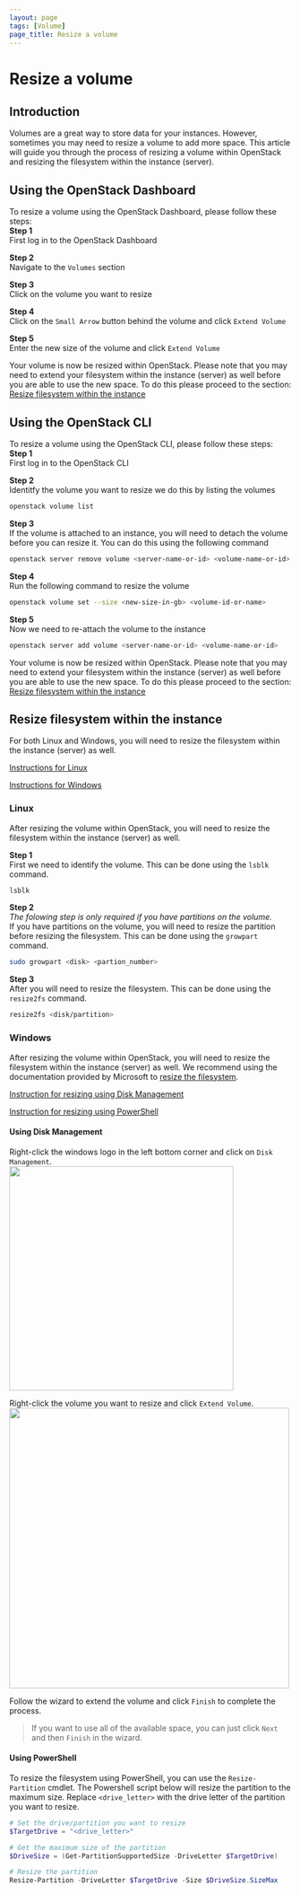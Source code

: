 ```yaml
---
layout: page
tags: [Volume]
page_title: Resize a volume
---
```


# Resize a volume

## Introduction
Volumes are a great way to store data for your instances. However, sometimes
you may need to resize a volume to add more space. This article will guide you
through the process of resizing a volume within OpenStack and resizing the
filesystem within the instance (server).

## Using the OpenStack Dashboard
To resize a volume using the OpenStack Dashboard, please follow these steps:  
**Step 1**  
First log in to the OpenStack Dashboard

**Step 2**  
Navigate to the `Volumes` section

**Step 3**  
Click on the volume you want to resize

**Step 4**  
Click on the `Small Arrow` button behind the volume and click `Extend Volume`

**Step 5**  
Enter the new size of the volume and click `Extend Volume`

Your volume is now be resized within OpenStack. Please note that you may need
to extend your filesystem within the instance (server) as well before you are
able to use the new space. To do this please proceed to the section: 
[Resize filesystem within the instance](#resize-filesystem-within-the-instance)

## Using the OpenStack CLI
To resize a volume using the OpenStack CLI, please follow these steps:
**Step 1**  
First log in to the OpenStack CLI

**Step 2**  
Identitfy the volume you want to resize we do this by listing the volumes
```bash
openstack volume list
```

**Step 3**  
If the volume is attached to an instance, you will need to detach the volume
before you can resize it. You can do this using the following command
```bash
openstack server remove volume <server-name-or-id> <volume-name-or-id>
```
**Step 4**  
Run the following command to resize the volume
```bash
openstack volume set --size <new-size-in-gb> <volume-id-or-name>
```
**Step 5**  
Now we need to re-attach the volume to the instance
```bash
openstack server add volume <server-name-or-id> <volume-name-or-id>
```

Your volume is now be resized within OpenStack. Please note that you may need
to extend your filesystem within the instance (server) as well before you are
able to use the new space. To do this please proceed to the section: 
[Resize filesystem within the instance](#resize-filesystem-within-the-instance)


## Resize filesystem within the instance

For both Linux and Windows, you will need to resize the filesystem within the
instance (server) as well.

[Instructions for Linux](#linux)

[Instructions for Windows](#windows)

### Linux
After resizing the volume within OpenStack, you will need to resize the
filesystem within the instance (server) as well. 

**Step 1**  
First we need to identify the volume. This can be done using the `lsblk` command.
```bash
lsblk
```

**Step 2**  
_The folowing step is only required if you have partitions on the volume._  
If you have partitions on the volume, you will need to resize the partition
before resizing the filesystem. This can be done using the `growpart` command.
```bash
sudo growpart <disk> <partion_number>
```
**Step 3**  
After you will need to resize the filesystem. This can be done using
the `resize2fs` command.
```bash
resize2fs <disk/partition>
```

### Windows
After resizing the volume within OpenStack, you will need to resize the
filesystem within the instance (server) as well. We recommend using the
documentation provided by Microsoft to [resize the filesystem](https://learn.microsoft.com/en-us/windows-server/storage/disk-management/extend-a-basic-volume).

[Instruction for resizing using Disk Management](#using-disk-management)

[Instruction for resizing using PowerShell](#using-powershell)

#### Using Disk Management

Right-click the windows logo in the left bottom corner and click
on `Disk Management`.  
<img class="rounded border border-dark" src="{{ '/assets/images/2024-02-28-resize-volume/2024-02-28-open-diskmanagement.png' | relative_url }}" width="auto" height="400" />

Right-click the volume you want to resize and click `Extend Volume`.  
<img class="rounded border border-dark" src="{{ '/assets/images/2024-02-28-resize-volume/2024-02-28-diskmanagement.png' | relative_url }}" width="auto" height="500" />

Follow the wizard to extend the volume and click `Finish` to complete the
process.
> If you want to use all of the available space, you can just click `Next` and
then `Finish` in the wizard.

#### Using PowerShell
To resize the filesystem using PowerShell, you can use the `Resize-Partition`
cmdlet. The Powershell script below will resize the partition to the maximum
size. Replace `<drive_letter>` with the drive letter of the partition you want
to resize.
```powershell
# Set the drive/partition you want to resize
$TargetDrive = "<drive_letter>"

# Get the maximum size of the partition
$DriveSize = (Get-PartitionSupportedSize -DriveLetter $TargetDrive)

# Resize the partition
Resize-Partition -DriveLetter $TargetDrive -Size $DriveSize.SizeMax
```
